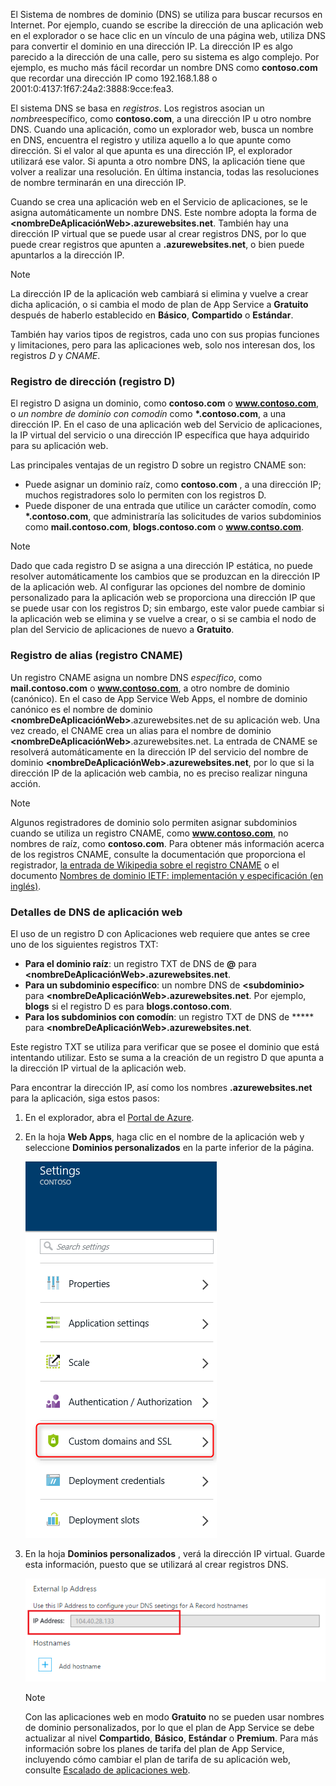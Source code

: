 El Sistema de nombres de dominio (DNS) se utiliza para buscar recursos en Internet. Por ejemplo, cuando se escribe la dirección de una aplicación web en el explorador o se hace clic en un vínculo de una página web, utiliza DNS para convertir el dominio en una dirección IP. La dirección IP es algo parecido a la dirección de una calle, pero su sistema es algo complejo. Por ejemplo, es mucho más fácil recordar un nombre DNS como **contoso.com** que recordar una dirección IP como 192.168.1.88 o 2001:0:4137:1f67:24a2:3888:9cce:fea3.

El sistema DNS se basa en *registros*. Los registros asocian un *nombre*específico, como **contoso.com**, a una dirección IP u otro nombre DNS. Cuando una aplicación, como un explorador web, busca un nombre en DNS, encuentra el registro y utiliza aquello a lo que apunte como dirección. Si el valor al que apunta es una dirección IP, el explorador utilizará ese valor. Si apunta a otro nombre DNS, la aplicación tiene que volver a realizar una resolución. En última instancia, todas las resoluciones de nombre terminarán en una dirección IP.

Cuando se crea una aplicación web en el Servicio de aplicaciones, se le asigna automáticamente un nombre DNS. Este nombre adopta la forma de **&lt;nombreDeAplicaciónWeb&gt;.azurewebsites.net**. También hay una dirección IP virtual que se puede usar al crear registros DNS, por lo que puede crear registros que apunten a **.azurewebsites.net**, o bien puede apuntarlos a la dirección IP.

> [!NOTE]
> La dirección IP de la aplicación web cambiará si elimina y vuelve a crear dicha aplicación, o si cambia el modo de plan de App Service a **Gratuito** después de haberlo establecido en **Básico**, **Compartido** o **Estándar**.
> 
> 

También hay varios tipos de registros, cada uno con sus propias funciones y limitaciones, pero para las aplicaciones web, solo nos interesan dos, los registros *D* y *CNAME*.

### <a name="address-record-a-record"></a>Registro de dirección (registro D)
El registro D asigna un dominio, como **contoso.com** o **www.contoso.com**, o *un nombre de dominio con comodín* como **\*.contoso.com**, a una dirección IP. En el caso de una aplicación web del Servicio de aplicaciones, la IP virtual del servicio o una dirección IP específica que haya adquirido para su aplicación web.

Las principales ventajas de un registro D sobre un registro CNAME son:

* Puede asignar un dominio raíz, como **contoso.com** , a una dirección IP; muchos registradores solo lo permiten con los registros D.
* Puede disponer de una entrada que utilice un carácter comodín, como **\*.contoso.com**, que administraría las solicitudes de varios subdominios como **mail.contoso.com**, **blogs.contoso.com** o **www.contso.com**.

> [!NOTE]
> Dado que cada registro D se asigna a una dirección IP estática, no puede resolver automáticamente los cambios que se produzcan en la dirección IP de la aplicación web. Al configurar las opciones del nombre de dominio personalizado para la aplicación web se proporciona una dirección IP que se puede usar con los registros D; sin embargo, este valor puede cambiar si la aplicación web se elimina y se vuelve a crear, o si se cambia el nodo de plan del Servicio de aplicaciones de nuevo a **Gratuito**.
> 
> 

### <a name="alias-record-cname-record"></a>Registro de alias (registro CNAME)
Un registro CNAME asigna un nombre DNS *específico*, como **mail.contoso.com** o **www.contoso.com**, a otro nombre de dominio (canónico). En el caso de App Service Web Apps, el nombre de dominio canónico es el nombre de dominio **&lt;nombreDeAplicaciónWeb>**.azurewebsites.net de su aplicación web. Una vez creado, el CNAME crea un alias para el nombre de dominio **&lt;nombreDeAplicaciónWeb>**.azurewebsites.net. La entrada de CNAME se resolverá automáticamente en la dirección IP del servicio del nombre de dominio **&lt;nombreDeAplicaciónWeb>.azurewebsites.net**, por lo que si la dirección IP de la aplicación web cambia, no es preciso realizar ninguna acción.

> [!NOTE]
> Algunos registradores de dominio solo permiten asignar subdominios cuando se utiliza un registro CNAME, como **www.contoso.com**, no nombres de raíz, como **contoso.com**. Para obtener más información acerca de los registros CNAME, consulte la documentación que proporciona el registrador, <a href="http://en.wikipedia.org/wiki/CNAME_record">la entrada de Wikipedia sobre el registro CNAME</a> o el documento <a href="http://tools.ietf.org/html/rfc1035">Nombres de dominio IETF: implementación y especificación (en inglés)</a>.
> 
> 

### <a name="web-app-dns-specifics"></a>Detalles de DNS de aplicación web
El uso de un registro D con Aplicaciones web requiere que antes se cree uno de los siguientes registros TXT:

* **Para el dominio raíz**: un registro TXT de DNS de **@** para **&lt;nombreDeAplicaciónWeb&gt;.azurewebsites.net**.
* **Para un subdominio específico**: un nombre DNS de **&lt;subdominio>** para **&lt;nombreDeAplicaciónWeb&gt;.azurewebsites.net**. Por ejemplo, **blogs** si el registro D es para **blogs.contoso.com**.
* **Para los subdominios con comodín**: un registro TXT de DNS de ***** para **&lt;nombreDeAplicaciónWeb&gt;.azurewebsites.net**.

Este registro TXT se utiliza para verificar que se posee el dominio que está intentando utilizar. Esto se suma a la creación de un registro D que apunta a la dirección IP virtual de la aplicación web.

Para encontrar la dirección IP, así como los nombres **.azurewebsites.net** para la aplicación, siga estos pasos:

1. En el explorador, abra el [Portal de Azure](https://portal.azure.com).
2. En la hoja **Web Apps**, haga clic en el nombre de la aplicación web y seleccione **Dominios personalizados** en la parte inferior de la página.
   
    ![](./media/custom-dns-web-site/dncmntask-cname-6.png)
3. En la hoja **Dominios personalizados** , verá la dirección IP virtual. Guarde esta información, puesto que se utilizará al crear registros DNS.
   
    ![](./media/custom-dns-web-site/virtual-ip-address.png)
   
   > [!NOTE]
   > Con las aplicaciones web en modo **Gratuito** no se pueden usar nombres de dominio personalizados, por lo que el plan de App Service se debe actualizar al nivel **Compartido**, **Básico**, **Estándar** o **Premium**. Para más información sobre los planes de tarifa del plan de App Service, incluyendo cómo cambiar el plan de tarifa de su aplicación web, consulte [Escalado de aplicaciones web](../articles/app-service-web/web-sites-scale.md).
   > 
   > 

